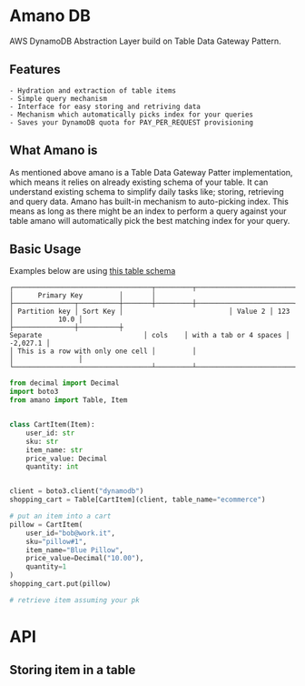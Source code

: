 # Amano DB

AWS DynamoDB Abstraction Layer build on Table Data Gateway Pattern.

## Features

    - Hydration and extraction of table items
    - Simple query mechanism
    - Interface for easy storing and retriving data
    - Mechanism which automatically picks index for your queries
    - Saves your DynamoDB quota for PAY_PER_REQUEST provisioning

## What Amano is

As mentioned above amano is a Table Data Gateway Patter implementation, which
means it relies on already existing schema of your table. It can understand
existing schema to simplify daily tasks like; storing, retrieving and query
data.
Amano has built-in mechanism to auto-picking index. This means as long as there
might be an index to perform a query against your table amano will automatically
pick the best matching index for your query.

## Basic Usage

Examples below are using [this table schema](docs/example_schema.json)

```
┌──────────────────────────────────┬─────────┬────────────────────────┬────────────────┐
│      Primary Key         │       │
├───────────────┬──────────┼───────┼─────────┼────────────────────────┼────────────────┤
│ Partition key │ Sort Key │                          │ Value 2 │ 123                    │           10.0 │
├───────────────┼──────────┼
Separate                         │ cols    │ with a tab or 4 spaces │       -2,027.1 │
│ This is a row with only one cell │         │                        │                │
└──────────────────────────────────┴─────────┴────────────────────────┴────────────────┘
```

```python
from decimal import Decimal
import boto3
from amano import Table, Item


class CartItem(Item):
    user_id: str
    sku: str
    item_name: str
    price_value: Decimal
    quantity: int


client = boto3.client("dynamodb")
shopping_cart = Table[CartItem](client, table_name="ecommerce")

# put an item into a cart
pillow = CartItem(
    user_id="bob@work.it",
    sku="pillow#1",
    item_name="Blue Pillow",
    price_value=Decimal("10.00"),
    quantity=1
)
shopping_cart.put(pillow)

# retrieve item assuming your pk
```

# API

## Storing item in a table

